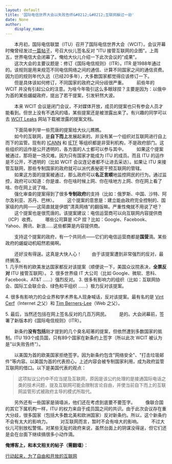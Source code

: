 ```yaml
---
layout: default
title: '国际电信世界大会以失败告终&#8212;&#8212;互联网躲过一劫'
date: None
author:
    display_name: 
---
```


　　本月初，国际电信联盟（ITU）召开了国际电信世界大会（WCIT）。会议开幕时俺曾经发过[一篇帖子](https://program-think.blogspot.com/2012/12/take-action-for-free-and-open-web.html)，号召大伙儿签名反对 "ITU 接管互联网的企图"。上周五，世界电信大会闭幕了。俺给大伙儿介绍一下此次会议的"成果"。  
　　这次大会的主要议题是：修订《国际电信规则》（ITR）。ITR 是1988年通过的。该规则是用来规范不同电信网络之间的通信、计算不同国家之间的通信资费。因为旧的规则年代久远（已经20多年），大多数国家都觉得应该修订一下。 　　但是具体该如何修订，不同国家的政府之间分歧很严重。 　　前些年的 WCIT 并没有引起公众的注意。为啥今年吸引这么多眼球捏？主要是因为：以俄中为首的某些龌龊政府，提出了若干提案，引发轩然大波。

　　本来 WCIT 会议是闭门会议，不对媒体开放，成员的提案也只有参会人员才能看到。但世上没有不透风的墙，某些提案还是被泄露出来了。有兴趣的同学可以去 [WCIT Leaks](http://wcitleaks.org/) 网站下载被泄露的提案文档。

　　下面简单列举一些荒唐的提案给大伙儿瞧瞧。  
　　如今的互联网，是**自下而上**发展起来的。并没有某一个组织对互联网进行自上而下的监管。现有的 [ICANN](https://en.wikipedia.org/wiki/ICANN) 和 [IETF](https://en.wikipedia.org/wiki/IETF) 等组织都是非营利机构，不是政府部门。这些组织的运作是公开透明的，各方面的人士都可以参与其中。 　　如果这个提案被通过，那将是一场灾难。因为只有国家才能成为 ITU 的成员。而且 ITU 的运作是不公开，不透明的（比如 WCIT 会议连记者都不让进去采访）。如果让 ITU 来接管互联网，那些专制国家的政府就可以派代表秘密干预互联网的管辖。  
　　如果这方面的提案被通过，那么政府可以**名正言顺**地监控网民的行为。通过监控，政府可以知道：你是谁、你在啥时候上网、你在啥地方上网、你在网上看了啥、你在网上说了啥。  
　　强化审查的提案得到了很多**专制政府**的支持（比如：俄罗斯、中国、沙特、阿尔及利亚、苏丹、巴林）。 　　这个提案的意思是：建立能由政府完全控制的、国家级的内网——这简直就是伊朗"清真网络"的翻版嘛。严重性俺就不用说了吧？ 　　这个提案也是很荒唐的。该提案建议：电信运营商可以向互联网内容提供商（ICP）收费。 　　哪些公司算是 ICP 捏？比如：Google、Facebook、Yahoo、腾讯、新浪......这些都算是内容提供商。

　　支持这个提案的政府，有一个共同点——它们的电信运营商都是**国营**滴。某些政府的龌龊动机昭然若揭啊。

　　还好没有得逞。这真是大快人心！ 　　由于该提案遭到非常强烈的反对，最终搁浅。  
1\. 几乎所有的欧美发达国家都反对该提案（顺便说一下，美国众议院表决，**全票反对** ITU 接管互联网）。 2. 很多世界级 IT 大公司（比如 Google、微软、思科、Facebook、AT&T ......）强烈反对。 3. 很多有影响力的组织（比如：互联网协会、国际工会联合会、绿色和平组织 ......）极力反对该提案。

4\. 很多有影响力的企业界和学术界名人现身喊话，反对该提案。最有名的是 [Vint Cerf](https://en.wikipedia.org/wiki/Vint_Cerf)（Internet 之父）和 [Tim Berners-Lee](https://en.wikipedia.org/wiki/Tim_Berners-Lee)（Web 之父）。

5\. 最后，当然还包括在网上签名反对的几百万网民。 　　是的。大会闭幕前，签署了新版本的《国际电信规则》（ITR）。

　　新条约**没有包括**刚才提到的几个臭名昭著的提案，但依然遭到多数国家的抵制。ITU 193个成员国，只有89个国家在新条约上签字（所以此次 WCIT 被认为是"以失败告终"）。

　　以美国为首的欧美国家拒绝签字。因为新条约包含"网络安全"、"打击垃圾邮件"等内容。以美国为首的代表担心，上述内容会被专制国家利用，成为政府监管互联网的借口。以下是美国代表的观点：

> 这项拟议公约中不应当提及互联网，原因是该公约处理的是接通国际电话之类的技术问题，提及互联网可能会限制言论自由，并使当前自下而上的互联网监管形式被政府主导的模式所取代。

　　另外还有一些国家是骑墙派，他们还在考虑到底要不要签字。 　　像联合国的其它下属机构一样，ITU 的权力来自于成员国之间的共识。由于此次会议存在重大分歧，很多国家（包括大多数北美和欧洲国家）反对新条约。所以，这个新条约不会有太大的影响力。 　　对互联网而言，暂时不会有啥大的影响。 　　不过大伙儿可别放松警惕。对某些无耻的政府来说，虽然台面上的阴谋没得逞，但它们还是会在台面下继续搞很多小动作滴。

**俺博客上，和本文相关的帖子（需翻墙）**：

  
[行动起来，为了自由和开放的互联网](https://program-think.blogspot.com/2012/12/take-action-for-free-and-open-web.html)

